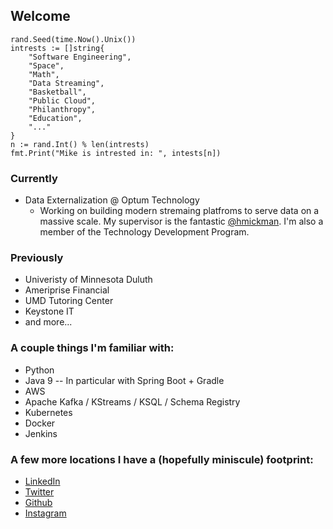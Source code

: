 ## Welcome
```
rand.Seed(time.Now().Unix())
intrests := []string{
    "Software Engineering",
    "Space",
    "Math",
    "Data Streaming",
    "Basketball",
    "Public Cloud",
    "Philanthropy",
    "Education",
    "..."
}
n := rand.Int() % len(intrests)
fmt.Print("Mike is intrested in: ", intests[n])
```

### Currently
* Data Externalization @ Optum Technology
  * Working on building modern stremaing platfroms to serve data on a massive scale. My supervisor is the fantastic [@hmickman](https://twitter.com/hmickman). I'm also a member of the Technology Development Program.

### Previously
* Univeristy of Minnesota Duluth
* Ameriprise Financial
* UMD Tutoring Center
* Keystone IT
* and more...

### A couple things I'm familiar with: 
* Python
* Java 9 -- In particular with Spring Boot + Gradle
* AWS 
* Apache Kafka / KStreams / KSQL / Schema Registry
* Kubernetes
* Docker
* Jenkins

### A few more locations I have a (hopefully miniscule) footprint:
* [LinkedIn](https://www.linkedin.com/in/michael-schlosser/)
* [Twitter](https://twitter.com/MikeSchlosser16)
* [Github](https://github.com/MikeSchlosser16)
* [Instagram](https://www.instagram.com/mikeschlosser16/)

